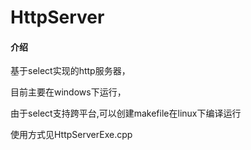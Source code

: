 # HttpServer

#### 介绍
基于select实现的http服务器，

目前主要在windows下运行，

由于select支持跨平台,可以创建makefile在linux下编译运行

使用方式见HttpServerExe.cpp